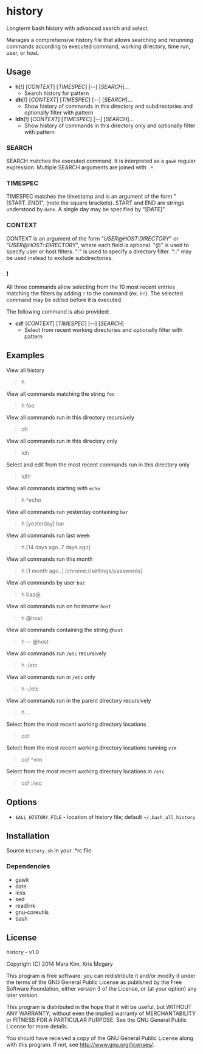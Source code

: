 # history

Longterm bash history with advanced search and select.

Manages a comprehensive history file that
allows searching and rerunning commands according to
executed command, working directory, time run, user, or host.


## Usage

* **h**[!] [*CONTEXT*] [*TIMESPEC*] [--] [*SEARCH*]...
  * Search history for pattern
* **dh**[!] [*CONTEXT*] [*TIMESPEC*] [--] [*SEARCH*]...
  * Show history of commands in this directory and subdirectories and optionally filter with pattern
* **ldh**[!] [*CONTEXT*] [*TIMESPEC*] [--] [*SEARCH*]...
  * Show history of commands in this directory only and optionally filter with pattern

### SEARCH
SEARCH matches the executed command.
It is interpreted as a `gawk` regular expression.
Multiple SEARCH arguments are joined with `.*`.

### TIMESPEC
TIMESPEC matches the timestamp and
is an argument of the form "[START..END]", (note the square brackets).
START and END are strings understood by `date`.
A single day may be specified by "[DATE]".

### CONTEXT
CONTEXT is an argument of the form "*USER*@*HOST*:*DIRECTORY*"
or "*USER*@*HOST*::*DIRECTORY*", where each field is optional.
"@" is used to specify user or host filters.
":" is used to specify a directory filter.
"::" may be used instead to exclude subdirectories.

### !
All three commands allow selecting from the 10 most recent entries
matching the filters by adding `!` to the command (ex. `h!`).
The selected command may be edited before it is executed.

The following command is also provided:

* **cd!** [*CONTEXT*] [*TIMESPEC*] [--] [*SEARCH*]
  * Select from recent working directories and optionally filter with pattern

## Examples

View all history
> h

View all commands matching the string `foo`
> h foo

View all commands run in this directory recursively
> dh

View all commands run in this directory only
> ldh

Select and edit from the most recent commands run in this directory only
> ldh!

View all commands starting with `echo`
> h ^echo

View all commands run yesterday containing `bar`
> h [yesterday] bar

View all commands run last week
> h [14 days ago..7 days ago]

View all commands run this month
> h [1 month ago..] [chrome://settings/passwords]

View all commands by user `baz`
> h baz@

View all commands run on hostname `host`
> h @host

View all commands containing the string `@host`
> h -- @host

View all commands run `/etc` recursively
> h :/etc

View all commands run in `/etc` only
> h ::/etc

View all commands run in the parent directory recursively
> h :..

Select from the most recent working directory locations
> cd!

Select from the most recent working directory locations running `vim`
> cd! ^vim

Select from the most recent working directory locations in `/etc`
> cd! :/etc


## Options

* `$ALL_HISTORY_FILE` - location of history file; default `~/.bash_all_history`


## Installation

Source `history.sh` in your .\*rc file.

### Dependencies

* gawk
* date
* less
* sed
* readlink
* gnu-coreutils
* bash


## License

history - v1.0

Copyright (C) 2014  Mara Kim, Kris Mcgary

This program is free software: you can redistribute it and/or modify
it under the terms of the GNU General Public License as published by
the Free Software Foundation, either version 3 of the License, or
(at your option) any later version.

This program is distributed in the hope that it will be useful,
but WITHOUT ANY WARRANTY; without even the implied warranty of
MERCHANTABILITY or FITNESS FOR A PARTICULAR PURPOSE.  See the
GNU General Public License for more details.

You should have received a copy of the GNU General Public License
along with this program.  If not, see <http://www.gnu.org/licenses/>.
